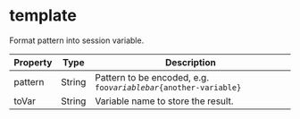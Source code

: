 # template

Format pattern into session variable. 

| Property | Type | Description |
| ------- | ------- | -------- |
| pattern | String | Pattern to be encoded, e.g. <code>foo${variable}bar${another-variable}</code>  |
| toVar | String | Variable name to store the result.  |

